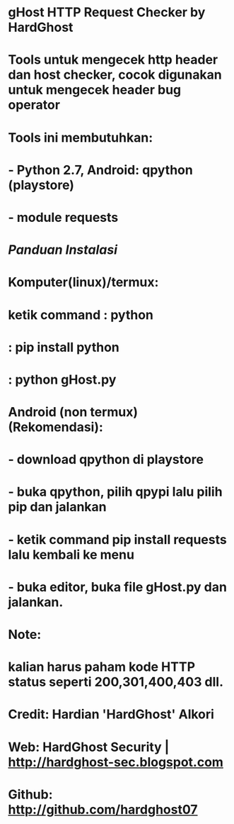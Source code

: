 # gHost HTTP Request Checker by HardGhost
# Tools untuk mengecek http header dan host checker, cocok digunakan untuk mengecek header bug operator


# Tools ini membutuhkan: 
# - Python 2.7, Android: qpython (playstore) 
# - module requests
#
# *Panduan Instalasi* #
# 
# Komputer(linux)/termux:
# ketik command : python
#               : pip install python
#               : python gHost.py
#
# Android (non termux)(Rekomendasi):
# - download qpython di playstore
# - buka qpython, pilih qpypi lalu pilih pip dan jalankan
# - ketik command pip install requests lalu kembali ke menu
# - buka editor, buka file gHost.py dan jalankan. 

# Note:
#   kalian harus paham kode HTTP status seperti 200,301,400,403 dll. 
#
# Credit: Hardian 'HardGhost' Alkori
# Web: HardGhost Security | http://hardghost-sec.blogspot.com
# Github: http://github.com/hardghost07


